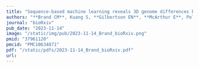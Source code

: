 ```yaml
---
title: "Sequence-based machine learning reveals 3D genome differences between bonobos and chimpanzees"
authors: "**Brand CM**, Kuang S, **Gilbertson EN**, **McArthur E**, Pollard KS, Webster TH, **Capra JA.**"
journal: "bioRxiv"
pub_date: "2023-11-14"
image: "/static/img/pub/2023-11-14_Brand_bioRxiv.png"
pmid: "37961120"
pmcid: "PMC10634871"
pdf: "/static/pdfs/2023-11-14_Brand_bioRxiv.pdf"
url: 
---
```


